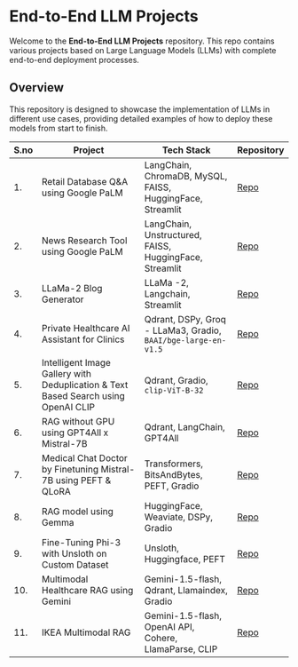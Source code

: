 # End-to-End LLM Projects

Welcome to the **End-to-End LLM Projects** repository. This repo contains various projects based on Large Language Models (LLMs) with complete end-to-end deployment processes.

## Overview

This repository is designed to showcase the implementation of LLMs in different use cases, providing detailed examples of how to deploy these models from start to finish. 

| S.no | Project | Tech Stack | Repository | 
|------|---------|------------|------------|
| 1. | Retail Database Q&A using Google PaLM | LangChain, ChromaDB, MySQL, FAISS, HuggingFace, Streamlit | [Repo](https://github.com/Jkanishkha0305/End-to-End-LLM-Projects/tree/main/PaLM_sqldb_tshirts) |
| 2. | News Research Tool using Google PaLM | LangChain, Unstructured, FAISS, HuggingFace, Streamlit | [Repo](https://github.com/Jkanishkha0305/End-to-End-LLM-Projects/tree/main/PaLM_news_research_tool) |
| 3. | LLaMa-2 Blog Generator | LLaMa -2, Langchain, Streamlit | [Repo](https://github.com/Jkanishkha0305/End-to-End-LLM-Projects/tree/main/LLaMa_2_blog_generator) |
| 4. | Private Healthcare AI Assistant for Clinics | Qdrant, DSPy, Groq - LLaMa3, Gradio, ```BAAI/bge-large-en-v1.5``` | [Repo](https://github.com/Jkanishkha0305/End-to-End-LLM-Projects/tree/main/Groq_Clininc_Assitant) |
| 5. | Intelligent Image Gallery with Deduplication & Text Based Search using OpenAI CLIP | Qdrant, Gradio, ```clip-ViT-B-32``` | [Repo](https://github.com/Jkanishkha0305/End-to-End-LLM-Projects/tree/main/CLIP_AI_Gallery) |
| 6. | RAG without GPU using GPT4All x Mistral-7B | Qdrant, LangChain, GPT4All | [Repo]() |
| 7. | Medical Chat Doctor by Finetuning Mistral-7B using PEFT & QLoRA | Transformers, BitsAndBytes, PEFT, Gradio | [Repo]() |
| 8. | RAG model using Gemma | HuggingFace, Weaviate, DSPy, Gradio | [Repo](https://github.com/Jkanishkha0305/End-to-End-LLM-Projects/tree/main/RAG_Gemma) |
| 9. | Fine-Tuning Phi-3 with Unsloth on Custom Dataset | Unsloth, Huggingface, PEFT | [Repo](https://github.com/Jkanishkha0305/End-to-End-LLM-Projects/tree/main/PHI3_Finetuning_Unsloth) |
| 10. | Multimodal Healthcare RAG using Gemini | Gemini-1.5-flash, Qdrant, Llamaindex, Gradio | [Repo](https://github.com/Jkanishkha0305/End-to-End-LLM-Projects/tree/main/Multimodal_Healthcare) |
| 11. | IKEA Multimodal RAG | Gemini-1.5-flash, OpenAI API, Cohere, LlamaParse, CLIP | [Repo](https://github.com/Jkanishkha0305/End-to-End-LLM-Projects/tree/main/IKEA_Assembly_RAG) |
